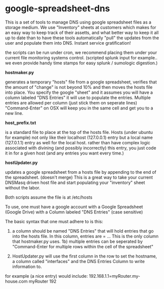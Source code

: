google-spreadsheet-dns
======================

This is a set of tools to manage DNS using google spreadsheet files as a storage medium. We use "Inventory" sheets at customers which makes for an easy way to keep track of their assetts, and what better way to keep it all up to date than to have these tools automatically "pull" the updates from the user and populate them into DNS. Instant service gratification!

the scripts can be run under cron, we recommend placing them under your current file monitoring systems control. (scripted splunk input for example.. we even provide handy time stamps for easy splunk / sumologic digestion.)

__hostmaker.py__
 
 generates a temporary "hosts" file from a google spreadsheet, verifies that the amount of "change" is not beyond 10%  and then moves the hosts file into place. You specify the google "sheet" and it assumes you will have a column labeled "DNS Entries" it will use to populate the entries. Multiple entries are allowed per column (just stick them on seperate lines) "Command-Enter" on OSX will keep you in the same cell and get you to a new line.

__host_prefix.txt__

 is a standard file to place at the top of the hosts file. Hosts (under ubuntu for example) not only like their localhost (127.0.0.1) entry but a local name (127.0.1.1) entry as well for the local host. rather than have complex logic associated with divining (and possibly incorrectly) this entry, you just code it in for a given host (and any entries you want every time.)

__hostUpdater.py__

 updates a google spreadsheet from a hosts file by appending to the end of the spreadsheet. (doesn't merge) This is a great way to take your current DNSMasq driven host file and start populating your "inventory" sheet without the labor.

Both scripts assume the file is at /etc/hosts



To use, one must have a google account with a Google Spreadsheet (Google Drive) with a Column labeled "DNS Entries" (case sensitive) 

The basic syntax that one must adhere to is this:

1) a column should be named "DNS Entries" that will hold entries that go into the hosts file. In this column,
entries are <IPAddress>=<Hostname> <Alias> <Alias>... This is the only column that hostmaker.py uses.
1b) multiple entries can be seperated by "Command-Enter for multiple rows within the cell of the spreadsheet"


2) HostUpdater.py will use the first column in the row to set the hostname, a column called "interfaces" and the
DNS Entries Column to write information to.


for example (a nice entry) would include: 
192.168.1.1=myRouter.my-house.com myRouter
192
